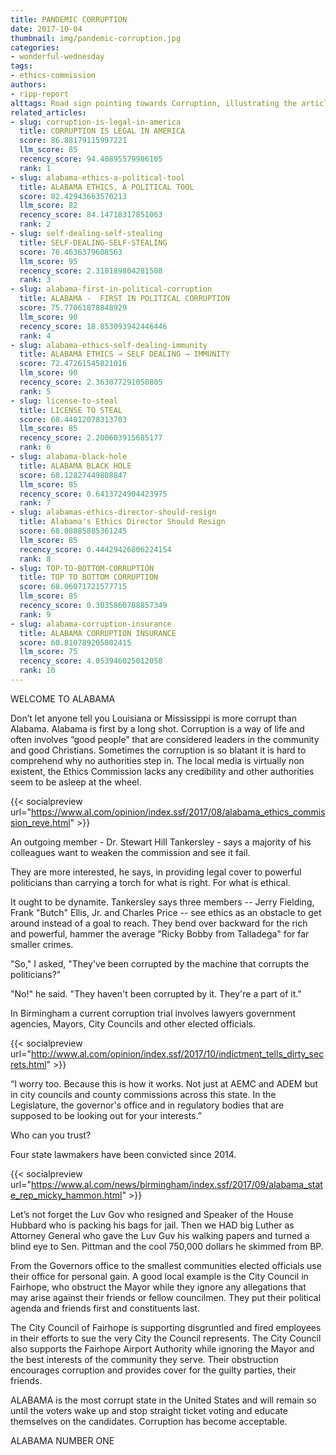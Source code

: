 ```yaml
---
title: PANDEMIC CORRUPTION
date: 2017-10-04
thumbnail: img/pandemic-corruption.jpg
categories:
- wonderful-wednesday
tags:
- ethics-commission
authors:
- ripp-report
alttags: Road sign pointing towards Corruption, illustrating the article’s claim about widespread corruption in Alabama leadership
related_articles:
- slug: corruption-is-legal-in-america
  title: CORRUPTION IS LEGAL IN AMERICA
  score: 86.88179115997221
  llm_score: 85
  recency_score: 94.40895579986105
  rank: 1
- slug: alabama-ethics-a-political-tool
  title: ALABAMA ETHICS, A POLITICAL TOOL
  score: 82.42943663570213
  llm_score: 82
  recency_score: 84.14718317851063
  rank: 2
- slug: self-dealing-self-stealing
  title: SELF-DEALING-SELF-STEALING
  score: 76.4636379608563
  llm_score: 95
  recency_score: 2.318189804281508
  rank: 3
- slug: alabama-first-in-political-corruption
  title: ALABAMA -  FIRST IN POLITICAL CORRUPTION
  score: 75.77061878848929
  llm_score: 90
  recency_score: 18.853093942446446
  rank: 4
- slug: alabama-ethics-self-dealing-immunity
  title: ALABAMA ETHICS → SELF DEALING → IMMUNITY
  score: 72.47261545821016
  llm_score: 90
  recency_score: 2.363077291050805
  rank: 5
- slug: license-to-steal
  title: LICENSE TO STEAL
  score: 68.44012078313703
  llm_score: 85
  recency_score: 2.200603915685177
  rank: 6
- slug: alabama-black-hole
  title: ALABAMA BLACK HOLE
  score: 68.12827449808847
  llm_score: 85
  recency_score: 0.6413724904423975
  rank: 7
- slug: alabamas-ethics-director-should-resign
  title: Alabama's Ethics Director Should Resign
  score: 68.08885885361245
  llm_score: 85
  recency_score: 0.44429426806224154
  rank: 8
- slug: TOP-TO-BOTTOM-CORRUPTION
  title: TOP TO BOTTOM CORRUPTION
  score: 68.06071721577715
  llm_score: 85
  recency_score: 0.3035860788857349
  rank: 9
- slug: alabama-corruption-insurance
  title: ALABAMA CORRUPTION INSURANCE
  score: 60.810789205002415
  llm_score: 75
  recency_score: 4.053946025012058
  rank: 10
---
```

WELCOME TO ALABAMA

Don’t let anyone tell you Louisiana or Mississippi is more corrupt than Alabama. Alabama is first by a long shot. Corruption is a way of life and often involves “good people” that are considered leaders in the community and good Christians. Sometimes the corruption is so blatant it is hard to comprehend why no authorities step in. The local media is virtually non existent, the Ethics Commission lacks any credibility and other authorities seem to be asleep at the wheel.

{{< socialpreview url="https://www.al.com/opinion/index.ssf/2017/08/alabama_ethics_commission_reve.html" >}}

An outgoing member - Dr. Stewart Hill Tankersley - says a majority of his colleagues want to weaken the commission and see it fail.

They are more interested, he says, in providing legal cover to powerful politicians than carrying a torch for what is right. For what is ethical.

It ought to be dynamite. Tankersley says three members -- Jerry Fielding, Frank "Butch" Ellis, Jr. and Charles Price -- see ethics as an obstacle to get around instead of a goal to reach. They bend over backward for the rich and powerful, hammer the average "Ricky Bobby from Talladega" for far smaller crimes.

"So," I asked, "They've been corrupted by the machine that corrupts the politicians?"

"No!" he said. "They haven't been corrupted by it. They're a part of it."

In Birmingham a current corruption trial involves lawyers government agencies, Mayors, City Councils and other elected officials.

{{< socialpreview url="http://www.al.com/opinion/index.ssf/2017/10/indictment_tells_dirty_secrets.html" >}}

“I worry too. Because this is how it works. Not just at AEMC and ADEM but in city councils and county commissions across this state. In the Legislature, the governor's office and in regulatory bodies that are supposed to be looking out for your interests.”

Who can you trust?

Four state lawmakers have been convicted since 2014.

{{< socialpreview url="https://www.al.com/news/birmingham/index.ssf/2017/09/alabama_state_rep_micky_hammon.html" >}}

Let’s not forget the Luv Gov who resigned and Speaker of the House Hubbard who is packing his bags for jail. Then we HAD big Luther as Attorney General who gave the Luv Guv his walking papers and turned a blind eye to Sen. Pittman and the cool 750,000 dollars he skimmed from BP.

From the Governors office to the smallest communities elected officials use their office for personal gain. A good local example is the City Council in Fairhope, who obstruct the Mayor while they ignore any allegations that may arise against their friends or fellow councilmen. They put their political agenda and friends first and constituents last.

The City Council of Fairhope is supporting disgruntled and fired employees in their efforts to sue the very City the Council represents. The City Council also supports the Fairhope Airport Authority while ignoring the Mayor and the best interests of the community they serve. Their obstruction encourages corruption and provides cover for the guilty parties, their friends.

ALABAMA is the most corrupt state in the United States and will remain so until the voters wake up and stop straight ticket voting and educate themselves on the candidates. Corruption has become acceptable.

ALABAMA NUMBER ONE
